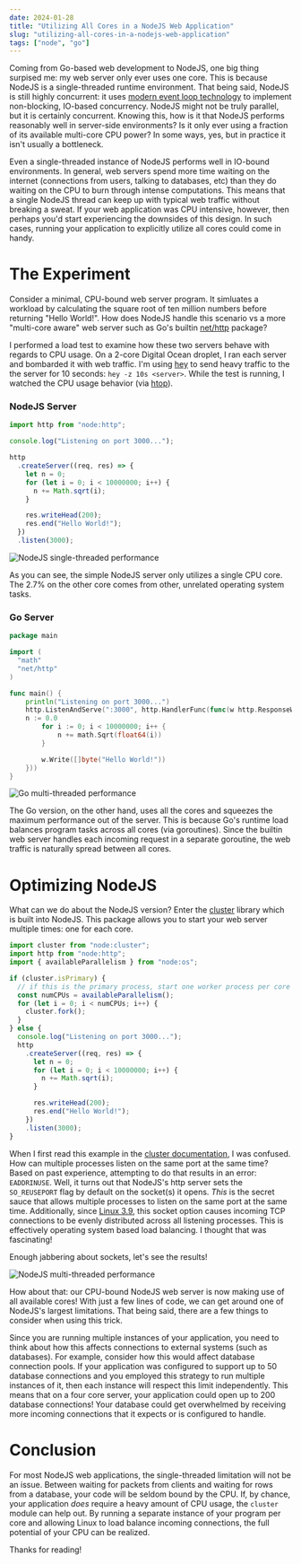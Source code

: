 ```yaml
---
date: 2024-01-28
title: "Utilizing All Cores in a NodeJS Web Application"
slug: "utilizing-all-cores-in-a-nodejs-web-application"
tags: ["node", "go"]
---
```


Coming from Go-based web development to NodeJS, one big thing surpised me: my web server only ever uses one core.
This is because NodeJS is a single-threaded runtime environment.
That being said, NodeJS is still highly concurrent: it uses [modern event loop technology](https://libuv.org/) to implement non-blocking, IO-based concurrency.
NodeJS might not be truly parallel, but it is certainly concurrent.
Knowing this, how is it that NodeJS performs reasonably well in server-side environments?
Is it only ever using a fraction of its available multi-core CPU power?
In some ways, yes, but in practice it isn't usually a bottleneck.

Even a single-threaded instance of NodeJS performs well in IO-bound environments.
In general, web servers spend more time waiting on the internet (connections from users, talking to databases, etc) than they do waiting on the CPU to burn through intense computations.
This means that a single NodeJS thread can keep up with typical web traffic without breaking a sweat.
If your web application was CPU intensive, however, then perhaps you'd start experiencing the downsides of this design.
In such cases, running your application to explicitly utilize all cores could come in handy.

# The Experiment

Consider a minimal, CPU-bound web server program.
It simluates a workload by calculating the square root of ten million numbers before returning "Hello World!".
How does NodeJS handle this scenario vs a more "multi-core aware" web server such as Go's builtin [net/http](https://pkg.go.dev/net/http#hdr-Servers) package?

I performed a load test to examine how these two servers behave with regards to CPU usage.
On a 2-core Digital Ocean droplet, I ran each server and bombarded it with web traffic.
I'm using [hey](https://github.com/rakyll/hey) to send heavy traffic to the the server for 10 seconds: `hey -z 10s <server>`.
While the test is running, I watched the CPU usage behavior (via [htop](https://htop.dev/)).

### NodeJS Server

```js
import http from "node:http";

console.log("Listening on port 3000...");

http
  .createServer((req, res) => {
    let n = 0;
    for (let i = 0; i < 10000000; i++) {
      n += Math.sqrt(i);
    }

    res.writeHead(200);
    res.end("Hello World!");
  })
  .listen(3000);
```

![NodeJS single-threaded performance](/images/node-single.png)

As you can see, the simple NodeJS server only utilizes a single CPU core.
The 2.7% on the other core comes from other, unrelated operating system tasks.

### Go Server

```go
package main

import (
  "math"
  "net/http"
)

func main() {
	println("Listening on port 3000...")
	http.ListenAndServe(":3000", http.HandlerFunc(func(w http.ResponseWriter, r *http.Request) {
    n := 0.0
		for i := 0; i < 10000000; i++ {
			n += math.Sqrt(float64(i))
		}

		w.Write([]byte("Hello World!"))
	}))
}
```

![Go multi-threaded performance](/images/go-multi.png)

The Go version, on the other hand, uses all the cores and squeezes the maximum performance out of the server.
This is because Go's runtime load balances program tasks across all cores (via goroutines).
Since the builtin web server handles each incoming request in a separate goroutine, the web traffic is naturally spread between all cores.

# Optimizing NodeJS

What can we do about the NodeJS version?
Enter the [cluster](https://nodejs.org/api/cluster.html) library which is built into NodeJS.
This package allows you to start your web server multiple times: one for each core.

```js
import cluster from "node:cluster";
import http from "node:http";
import { availableParallelism } from "node:os";

if (cluster.isPrimary) {
  // if this is the primary process, start one worker process per core
  const numCPUs = availableParallelism();
  for (let i = 0; i < numCPUs; i++) {
    cluster.fork();
  }
} else {
  console.log("Listening on port 3000...");
  http
    .createServer((req, res) => {
      let n = 0;
      for (let i = 0; i < 10000000; i++) {
        n += Math.sqrt(i);
      }

      res.writeHead(200);
      res.end("Hello World!");
    })
    .listen(3000);
}
```

When I first read this example in the [cluster documentation](https://nodejs.org/api/cluster.html#cluster), I was confused.
How can multiple processes listen on the same port at the same time?
Based on past experience, attempting to do that results in an error: `EADDRINUSE`.
Well, it turns out that NodeJS's http server sets the `SO_REUSEPORT` flag by default on the socket(s) it opens.
_This_ is the secret sauce that allows multiple processes to listen on the same port at the same time.
Additionally, since [Linux 3.9](https://man7.org/linux/man-pages/man7/socket.7.html), this socket option causes incoming TCP connections to be evenly distributed across all listening processes.
This is effectively operating system based load balancing.
I thought that was fascinating!

Enough jabbering about sockets, let's see the results!

![NodeJS multi-threaded performance](/images/node-multi.png)

How about that: our CPU-bound NodeJS web server is now making use of all available cores!
With just a few lines of code, we can get around one of NodeJS's largest limitations.
That being said, there are a few things to consider when using this trick.

Since you are running multiple instances of your application, you need to think about how this affects connections to external systems (such as databases).
For example, consider how this would affect database connection pools.
If your application was configured to support up to 50 database connections and you employed this strategy to run multiple instances of it, then each instance will respect this limit independently.
This means that on a four core server, your application could open up to 200 database connections!
Your database could get overwhelmed by receiving more incoming connections that it expects or is configured to handle.

# Conclusion

For most NodeJS web applications, the single-threaded limitation will not be an issue.
Between waiting for packets from clients and waiting for rows from a database, your code will be seldom bound by the CPU.
If, by chance, your application _does_ require a heavy amount of CPU usage, the `cluster` module can help out.
By running a separate instance of your program per core and allowing Linux to load balance incoming connections, the full potential of your CPU can be realized.

Thanks for reading!

